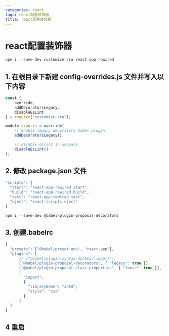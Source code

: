 ```yaml
---
categories: react
tags: react配置装饰器
title: react配置装饰器
---
```


# react配置装饰器

```javascript
npm i --save-dev customize-cra react-app-rewired
```

## 1.  在根目录下新建 config-overrides.js 文件并写入以下内容

```javascript
const {
    override,
    addDecoratorsLegacy,
    disableEsLint
} = require("customize-cra");

module.exports = override(
    // enable legacy decorators babel plugin
    addDecoratorsLegacy(),

    // disable eslint in webpack
    disableEsLint()
);
```

## 2.  修改 package.json 文件

```javascript
"scripts": {
  "start": "react-app-rewired start",
  "build": "react-app-rewired build",
  "test": "react-app-rewired test",
  "eject": "react-scripts eject"
}
```

```javascript
npm i --save-dev @babel/plugin-proposal-decorators
```

## 3.  创建.babelrc

```javascript
{
  "presets": ["@babel/preset-env", "react-app"],
  "plugins": [
      // ["@babel/plugin-syntax-dynamic-import"],
      ["@babel/plugin-proposal-decorators", { "legacy": true }],
      ["@babel/plugin-proposal-class-properties", { "loose": true }],
      [
        "import",
        {
          "libraryName": "antd",
          "style": "css"
        }
      ]
  ]
}
```

## 4 重启


